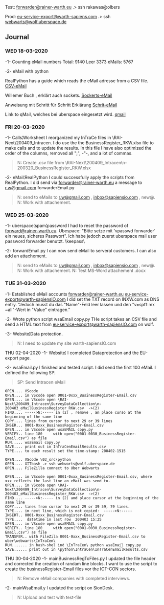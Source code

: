 

Test: forwarder@rainer-warth.eu
.> ssh rakawas@olbers

Prod: eu-service-export@warth-sapiens.com
.> ssh webwarts@wolf.uberspace.de



## Journal

### WED 18-03-2020

-1- Counting eMail numbers
Total:	9140
Leer	3373
eMails:	5767

-2- eMail with python

RealPython has a guide which reads the eMail adresse from a CSV file.
[CSV-eMail](https://realpython.com/python-send-email/)

Willemer Buch , erklärt auch sockets.
[Sockerts-eMail](http://www.willemer.de/informatik/python/netzwerk.htm)

Anweisung mit Schritt für Schritt Erklärung
[Schrit-eMail](https://codingworld.io/project/e-mails-versenden-mit-python)

Link to qMail, welches bei uberspace eingesetzt wird.
[qmail](https://cr.yp.to/qmail.html)

### FRI 20-03-2020

-1- Calls¦Worksheet
I reorganized my InTraCe files in \RAI-Next\200409_Intracen. I do use the the BusinessRegister_RKW.xlsx file to make calls and to update the results. In this file I have also optimized the order of the columns, removed all ";", -"-, and a lot of commas. 
>N: Create .csv file from \RAI-Next\200409_Intracen\n-200320_BusinessRegister_RKW.xlsx

-2- eMail¦RealPython 
I could successfully apply the scripts from RealPython. I did send via forwarder@rainer-warth.eu a message to r.w@gmail.com
forwarderEmail.py
>N: send to eMails to r.w@gmail.com  , inbox@sapiensio.com , new@.
>N: Work with attachement.

### WED 25-03-2020
-1- uberspace¦spam¦password
I had to reset the password of forward@rainer-warth.eu. 
Ubespace: "Bitte setze mit 'vpasswd forwarder' ein neues, sicheres Passwort". Ich habe jedoch zuerst uberspace mail user password forwarder benutzt.
\keepass\

-2- forwardEmail.py
I can now send eMail to serveral customers. I can also add an attachement.
>N: send to eMails to r.w@gmail.com  , inbox@sapiensio.com , new@.
>N: Work with attachement.
>N: Test MS-Word attachement .docx


### TUE 31-03-2020
-1-     Established eMail accounts
forwarder@rainer-warth.eu
eu-service-export@warth-sapiensIO.com
I did set the TXT record on INXW.com as DNS entry. "Jedoch musst du das "Name"-Feld leer lassen und den "v=spf1 mx ~all"-Wert in "Value" eintragen."

-2-     Wrote python script wsaEmail copy.py 
THe script takes an CSV file and send a HTML text from eu-service-export@warth-sapiensIO.com  on wolf.

-3-     Website¦Data protection.
>N: I need to update my site warth-sapiensIO.com


THU  02-04-2020
-1-  Website¦
I completed Dataprotection and the EU-export page.

-2-  wsaEmail.py
I finished and tested script. I did send the first 100 eMail. I defined the following SP.

>SP: Send Intracen eMail

``` text
OPEN.... VScode
OPEN.... in VScode open 0001-0xxx_BusinessRegister-Email.csv   
OPEN.... in VScode open \RAI-Next\200409_Intracen\SurveyDataCollection\n-200403_eMailBusinessRegister_RKW.csv  ->(2)
FIND.... ----->N:----- in (2) , remove , an place curso at the beginning of the same line
COPY.... lines from cursor to next 29 or 39 lines
INSER... 0001-0xxx_BusinessRegister-Email.csv
OPEN.... in VScode open wsaEMAIL copy.py 
VERIFY.. line 180     with open("0001-0030_BusinessRegister-Email.csv") as file
RUN..... wsaEmail copy.py
SAVE.... print out in InTraCenEmailResults.csv
TYPE.... to each result set the time-stamp: 200402-1515
```

``` text
OPEN.... VScode \03_src\python
OPEN.... GITbash .> ssh webwarts@wolf.uberspace.de
OPEN.... FileZilla connect to Uber Webwarts

OPEN.... in VScode open 0001-0xxx_BusinessRegister-Email.csv, where xxx reflects the last line an eMail was send to.  
OPEN.... in VScode open \RAI-Next\200409_Intracen\SurveyDataCollection\n-200403_eMailBusinessRegister_RKW.csv  ->(2)
FIND.... ----->N:----- in (2) and place cursor at the beginning of the same line
COPY.... lines from cursor to next 29 or 39 59, 79 lines.
TYPE.... in next line, which is not copied:  ----->N:-----
INSERT.. 0001-0xxx_BusinessRegister-Email.csv
TYPE....  datetime in last row  200403 15:25
OPEN.... in VScode open wsaEMAIL copy.py 
VERIFY.. line 180     with open("0001-0030_BusinessRegister-Email.csv") as file
TRANSFER.. with FileZila 0001-0xxx_BusinessRegister-Email.csv to uber\webwarts\InTraCen\ 
RUN....... in bash-shel ind \InTraCen\ python wsaEmail copy.py
SAVE...... print out in \python\IntraCen\InTraCenEmailResults.csv
```

THU  30-04-2020
-1- mainBusinessRegToFiles.py
I updated the file header and corrected the creation of randam line blocks. I want to use the script to create the businessRegister-Email files vor the ICT-CON sectors.
>N: Remove eMail companies with completed interviews.

-2- mainWsaEmail.y
I updated the script on SionDesk.
>N: Upload and test with test-file